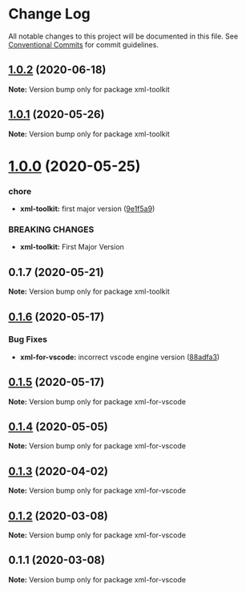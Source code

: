 # Change Log

All notable changes to this project will be documented in this file.
See [Conventional Commits](https://conventionalcommits.org) for commit guidelines.

## [1.0.2](https://github.com/SAP/xml-tools/tree/master/packages/xml-toolkit/compare/xml-toolkit@1.0.1...xml-toolkit@1.0.2) (2020-06-18)

**Note:** Version bump only for package xml-toolkit

## [1.0.1](https://github.com/SAP/xml-tools/tree/master/packages/xml-toolkit/compare/xml-toolkit@1.0.0...xml-toolkit@1.0.1) (2020-05-26)

**Note:** Version bump only for package xml-toolkit

# [1.0.0](https://github.com/SAP/xml-tools/tree/master/packages/xml-toolkit/compare/xml-toolkit@0.1.7...xml-toolkit@1.0.0) (2020-05-25)

### chore

- **xml-toolkit:** first major version ([9e1f5a9](https://github.com/SAP/xml-tools/tree/master/packages/xml-toolkit/commit/9e1f5a9))

### BREAKING CHANGES

- **xml-toolkit:** First Major Version

## 0.1.7 (2020-05-21)

**Note:** Version bump only for package xml-toolkit

## [0.1.6](https://github.com/SAP/xml-tools/compare/xml-for-vscode@0.1.5...xml-for-vscode@0.1.6) (2020-05-17)

### Bug Fixes

- **xml-for-vscode:** incorrect vscode engine version ([88adfa3](https://github.com/SAP/xml-tools/commit/88adfa3))

## [0.1.5](https://github.com/SAP/xml-tools/compare/xml-for-vscode@0.1.4...xml-for-vscode@0.1.5) (2020-05-17)

**Note:** Version bump only for package xml-for-vscode

## [0.1.4](https://github.com/SAP/xml-tools/compare/xml-for-vscode@0.1.3...xml-for-vscode@0.1.4) (2020-05-05)

**Note:** Version bump only for package xml-for-vscode

## [0.1.3](https://github.com/SAP/xml-tools/compare/xml-for-vscode@0.1.2...xml-for-vscode@0.1.3) (2020-04-02)

**Note:** Version bump only for package xml-for-vscode

## [0.1.2](https://github.com/SAP/xml-tools/compare/xml-for-vscode@0.1.1...xml-for-vscode@0.1.2) (2020-03-08)

**Note:** Version bump only for package xml-for-vscode

## 0.1.1 (2020-03-08)

**Note:** Version bump only for package xml-for-vscode
